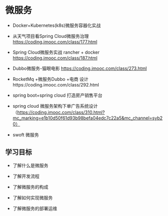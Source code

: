 # 微服务


* Docker+Kubernetes(k8s)微服务容器化实战
* 从天气项目看Spring Cloud微服务治理  https://coding.imooc.com/class/177.html
* Spring Cloud微服务实战 rancher + docker https://coding.imooc.com/class/187.html
* Dubbo微服务-猫眼电影 https://coding.imooc.com/class/273.html

* RocketMq  +微服务Dubbo +电商 设计https://coding.imooc.com/class/292.html

* spring boot+spring cloud 打造房产销售平台
* spring cloud 微服务架构下单广告系统设计（https://coding.imooc.com/class/310.html?mc_marking=e1b10d50f61d93b98befa04edc7c22a5&mc_channel=syb20）

* swoft 微服务


## 学习目标

* 了解什么是微服务

* 了解开发流程
* 了解微服务的构成
* 了解如何实现微服务
* 了解微服务的部署运维
